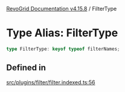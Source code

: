 [RevoGrid Documentation v4.15.8](README.md) / FilterType

# Type Alias: FilterType

```ts
type FilterType: keyof typeof filterNames;
```

## Defined in

[src/plugins/filter/filter.indexed.ts:56](https://github.com/revolist/revogrid/blob/2ac43d2713c9d394ff33675f959c6432bf5aa023/src/plugins/filter/filter.indexed.ts#L56)
